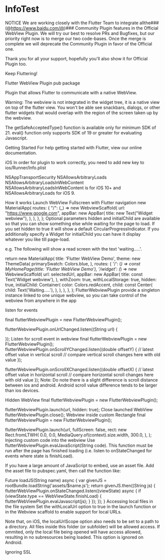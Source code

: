 # InfoTest

NOTICE
We are working closely with the Flutter Team to integrate allthe###(@https://www.baidu.com/@)### Community Plugin features in the Official WebView Plugin. We will try our best to resolve PRs and Bugfixes, but our priority right now is to merge our two code-bases. Once the merge is complete we will deprecate the Community Plugin in favor of the Official one.

Thank you for all your support, hopefully you'll also show it for Official Plugin too.

Keep Fluttering!

Flutter WebView Plugin
pub package

Plugin that allows Flutter to communicate with a native WebView.

Warning: The webview is not integrated in the widget tree, it is a native view on top of the flutter view. You won't be able see snackbars, dialogs, or other flutter widgets that would overlap with the region of the screen taken up by the webview.

The getSafeAcceptedType() function is available only for minimum SDK of 21. eval() function only supports SDK of 19 or greater for evaluating Javascript.

Getting Started
For help getting started with Flutter, view our online documentation.

iOS
In order for plugin to work correctly, you need to add new key to ios/Runner/Info.plist

<key>NSAppTransportSecurity</key>
<dict>
    <key>NSAllowsArbitraryLoads</key>
    <true/>
    <key>NSAllowsArbitraryLoadsInWebContent</key>
    <true/>
</dict>
NSAllowsArbitraryLoadsInWebContent is for iOS 10+ and NSAllowsArbitraryLoads for iOS 9.

How it works
Launch WebView Fullscreen with Flutter navigation
new MaterialApp(
      routes: {
        "/": (_) => new WebviewScaffold(
          url: "https://www.google.com",
          appBar: new AppBar(
            title: new Text("Widget webview"),
          ),
        ),
      },
    );
Optional parameters hidden and initialChild are available so that you can show something else while waiting for the page to load. If you set hidden to true it will show a default CircularProgressIndicator. If you additionally specify a Widget for initialChild you can have it display whatever you like till page-load.

e.g. The following will show a read screen with the text 'waiting.....'.

return new MaterialApp(
  title: 'Flutter WebView Demo',
  theme: new ThemeData(
    primarySwatch: Colors.blue,
  ),
  routes: {
    '/': (_) => const MyHomePage(title: 'Flutter WebView Demo'),
    '/widget': (_) => new WebviewScaffold(
      url: selectedUrl,
      appBar: new AppBar(
        title: const Text('Widget webview'),
      ),
      withZoom: true,
      withLocalStorage: true,
      hidden: true,
      initialChild: Container(
        color: Colors.redAccent,
        child: const Center(
          child: Text('Waiting.....'),
        ),
      ),
    ),
  },
);
FlutterWebviewPlugin provide a singleton instance linked to one unique webview, so you can take control of the webview from anywhere in the app

listen for events

final flutterWebviewPlugin = new FlutterWebviewPlugin();

flutterWebviewPlugin.onUrlChanged.listen((String url) {

});
Listen for scroll event in webview
final flutterWebviewPlugin = new FlutterWebviewPlugin();
flutterWebviewPlugin.onScrollYChanged.listen((double offsetY) { // latest offset value in vertical scroll
  // compare vertical scroll changes here with old value
});

flutterWebviewPlugin.onScrollXChanged.listen((double offsetX) { // latest offset value in horizontal scroll
  // compare horizontal scroll changes here with old value
});
Note: Do note there is a slight difference is scroll distance between ios and android. Android scroll value difference tends to be larger than ios devices.

Hidden WebView
final flutterWebviewPlugin = new FlutterWebviewPlugin();

flutterWebviewPlugin.launch(url, hidden: true);
Close launched WebView
flutterWebviewPlugin.close();
Webview inside custom Rectangle
final flutterWebviewPlugin = new FlutterWebviewPlugin();

flutterWebviewPlugin.launch(url,
  fullScreen: false,
  rect: new Rect.fromLTWH(
    0.0,
    0.0,
    MediaQuery.of(context).size.width,
    300.0,
  ),
);
Injecting custom code into the webview
Use flutterWebviewPlugin.evalJavaScript(String code). This function must be run after the page has finished loading (i.e. listen to onStateChanged for events where state is finishLoad).

If you have a large amount of JavaScript to embed, use an asset file. Add the asset file to pubspec.yaml, then call the function like:

Future<String> loadJS(String name) async {
  var givenJS = rootBundle.loadString('assets/$name.js');
  return givenJS.then((String js) {
    flutterWebViewPlugin.onStateChanged.listen((viewState) async {
      if (viewState.type == WebViewState.finishLoad) {
        flutterWebViewPlugin.evalJavascript(js);
      }
    });
  });
}
Accessing local files in the file system
Set the withLocalUrl option to true  in the launch function or in the Webview scaffold to enable support for local URLs.

Note that, on iOS, the localUrlScope option also needs to be set to a path to a directory. All files inside this folder (or subfolder) will be allowed access. If ommited, only the local file being opened will have access allowed, resulting in no subresources being loaded. This option is ignored on Android.

Ignoring SSL
